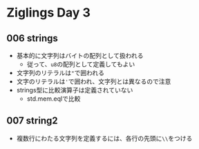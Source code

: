 # Ziglings Day 3

## 006 strings

* 基本的に文字列はバイトの配列として扱われる
  * 従って、`u8`の配列として定義してもよい
* 文字列のリテラルは`"`で囲われる
* 文字のリテラルは`'`で囲われ、文字列とは異なるので注意
* strings型に比較演算子は定義されていない
  * std.mem.eqlで比較

## 007 string2

* 複数行にわたる文字列を定義するには、各行の先頭に`\\`をつける

